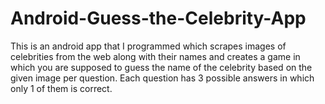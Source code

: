 # Android-Guess-the-Celebrity-App

This is an android app that I programmed which scrapes images of celebrities from the web along with their names and creates a game in which you are supposed to guess the name of the celebrity based on the given image per question. Each question has 3 possible answers in which only 1 of them is correct.
